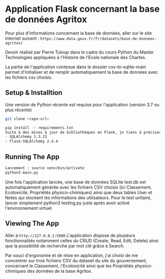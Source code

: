 # Application Flask concernant la base de données Agritox
Pour plus d'informations concernant la base de données, aller sur le site internet suivant : `https://www.data.gouv.fr/fr/datasets/base-de-donnees-agritox/`

Devoir réalisé par Pierre Tuloup dans le cadre du cours Python du Master Technologies appliquées à l'Histoire de l'Ecole nationale des Chartes.

La partie de l'application contenue dans le dossier csv-to-sqlite-main permet d'initialiser et de remplir automatiquement la base de données avec les fichiers csv choisis.

## Setup & Installtion

Une version de Python récente est requise pour l'application (version 3.7 ou plus récente)

```bash
git clone <repo-url>
```

```bash
pip install -r requirements.txt
Suite à des mises à jour de bibliothèques en Flask, je tiens à préciser que le fichier requirements.txt dispose notamment des bibliothèques :
- SQLAlchemy 1.3.23 
- Flask-SQLAlchemy 2.4.4
```

## Running The App

```bash
Lancement : source venv/bin/activate
python3 main.py
```
Une fois l'application lancée, une base de données SQLite test.db est automatiquement générée avec les fichiers CSV choisis (ici Classement, Ecotoxicité, Propriétés physico-chimiques) ainsi que deux tables User et Notes qui stockent les informations des utilisateurs.
Pour le test unitaire, lancer simplement python3 testing.py juste après avoir activé l'environnement virtuel.

## Viewing The App

Aller à `http://127.0.0.1:5000`
L'application dispose de plusieurs fonctionnalités notamment celles du CRUD (Create, Read, Edit, Delete) ainsi que la possibilité de recherche par mot clé grâce à Search.

Par souci d'ergonomie et de mise en application, j'ai choisi de me concentrer sur trois fichiers CSV du dataset du site du gouvernement, concernant le Classement, l'Ecotoxicité ainsi que les Propriétés physico-chimiques des données de la base Agritox.
